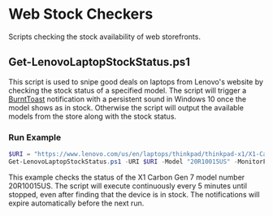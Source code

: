 # Web Stock Checkers
Scripts checking the stock availability of web storefronts.

## Get-LenovoLaptopStockStatus.ps1
This script is used to snipe good deals on laptops from Lenovo's website by checking the stock status of a specified 
model. The script will trigger a [BurntToast](https://github.com/Windos/BurntToast) notification with a persistent 
sound in Windows 10 once the model shows as in stock. Otherwise the script will output the available models from the 
store along with the stock status.

### Run Example
```powershell
$URI = "https://www.lenovo.com/us/en/laptops/thinkpad/thinkpad-x1/X1-Carbon-Gen-7/p/22TP2TXX17G"
Get-LenovoLaptopStockStatus.ps1 -URI $URI -Model "20R10015US" -MonitorFrequency "00:05:00"
```
This example checks the status of the X1 Carbon Gen 7 model number 20R10015US. The script will execute continuously 
every 5 minutes until stopped, even after finding that the device is in stock. The notifications will expire 
automatically before the next run.